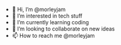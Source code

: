 - 👋 Hi, I’m @morleyjam
- 👀 I’m interested in tech stuff
- 🌱 I’m currently learning coding
- 💞️ I’m looking to collaborate on new ideas
- 📫 How to reach me @morleyjam

<!---
morleyjam/morleyjam is a ✨ special ✨ repository because its `README.md` (this file) appears on your GitHub profile.
You can click the Preview link to take a look at your changes.
--->
